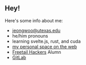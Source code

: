 ## Hey!
Here's some info about me:
- jeongwoo@utexas.edu
- he/him pronouns
- learning svelte.js, rust, and cuda
- [my personal space on the web](https://jeongwoo.xyz/)
- [Freetail Hackers](https://github.com/FreetailHackers) Alumn
- [GitLab](https://gitlab.com/jeongwooc)
